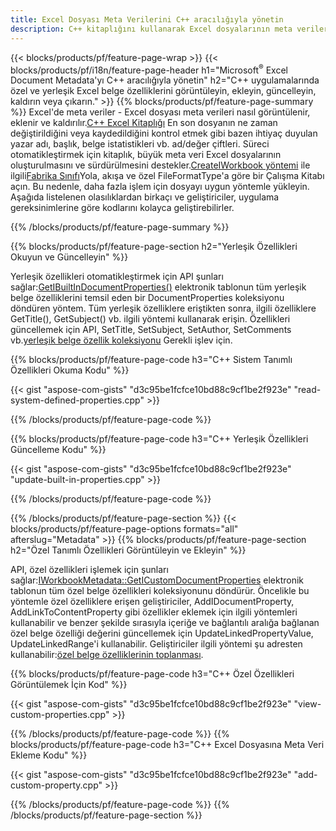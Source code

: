 ```yaml
---
title: Excel Dosyası Meta Verilerini C++ aracılığıyla yönetin
description: C++ kitaplığını kullanarak Excel dosyalarının meta verilerini görüntüleyin, ekleyin, düzenleyin, kaldırın veya ayıklayın
---
```

{{< blocks/products/pf/feature-page-wrap >}}
{{< blocks/products/pf/i18n/feature-page-header h1="Microsoft<sup>&reg;</sup> Excel Document Metadata\'yı C++ aracılığıyla yönetin" h2="C++ uygulamalarında özel ve yerleşik Excel belge özelliklerini görüntüleyin, ekleyin, güncelleyin, kaldırın veya çıkarın." >}}
{{% blocks/products/pf/feature-page-summary %}}
 Excel'de meta veriler - Excel dosyası meta verileri nasıl görüntülenir, eklenir ve kaldırılır.[C++ Excel Kitaplığı](/cells/tr/cpp/) En son dosyanın ne zaman değiştirildiğini veya kaydedildiğini kontrol etmek gibi bazen ihtiyaç duyulan yazar adı, başlık, belge istatistikleri vb. ad/değer çiftleri. Süreci otomatikleştirmek için kitaplık, büyük meta veri Excel dosyalarının oluşturulmasını ve sürdürülmesini destekler.[CreateIWorkbook yöntemi](https://reference.aspose.com/cells/cpp/class/aspose.cells.factory#a93f7282b976d2a001d44198dedaceee8) ile ilgili[Fabrika Sınıfı](https://reference.aspose.com/cells/cpp/class/aspose.cells.factory)Yola, akışa ve özel FileFormatType'a göre bir Çalışma Kitabı açın. Bu nedenle, daha fazla işlem için dosyayı uygun yöntemle yükleyin. Aşağıda listelenen olasılıklardan birkaçı ve geliştiriciler, uygulama gereksinimlerine göre kodlarını kolayca geliştirebilirler.
 
{{% /blocks/products/pf/feature-page-summary %}}

{{% blocks/products/pf/feature-page-section h2="Yerleşik Özellikleri Okuyun ve Güncelleyin" %}}

 Yerleşik özellikleri otomatikleştirmek için API şunları sağlar:[GetIBuiltInDocumentProperties()](https://reference.aspose.com/cells/cpp/class/aspose.cells.metadata.i_workbook_metadata) elektronik tablonun tüm yerleşik belge özelliklerini temsil eden bir DocumentProperties koleksiyonu döndüren yöntem. Tüm yerleşik özelliklere eriştikten sonra, ilgili özelliklere GetTitle(), GetSubject() vb. ilgili yöntemi kullanarak erişin. Özellikleri güncellemek için API, SetTitle, SetSubject, SetAuthor, SetComments vb.[yerleşik belge özellik koleksiyonu](https://reference.aspose.com/cells/cpp/class/aspose.cells.properties.i_built_in_document_property_collection) Gerekli işlev için.

{{% blocks/products/pf/feature-page-code h3="C++ Sistem Tanımlı Özellikleri Okuma Kodu" %}}

{{< gist "aspose-com-gists" "d3c95be1fcfce10bd88c9cf1be2f923e" "read-system-defined-properties.cpp" >}}

{{% /blocks/products/pf/feature-page-code %}}

{{% blocks/products/pf/feature-page-code h3="C++ Yerleşik Özellikleri Güncelleme Kodu" %}}

{{< gist "aspose-com-gists" "d3c95be1fcfce10bd88c9cf1be2f923e" "update-built-in-properties.cpp" >}}

{{% /blocks/products/pf/feature-page-code %}}


{{% /blocks/products/pf/feature-page-section %}}
{{< blocks/products/pf/feature-page-options formats="all" afterslug="Metadata" >}}
{{% blocks/products/pf/feature-page-section h2="Özel Tanımlı Özellikleri Görüntüleyin ve Ekleyin" %}}

API, özel özellikleri işlemek için şunları sağlar:[IWorkbookMetadata::GetICustomDocumentProperties](https://reference.aspose.com/cells/cpp/class/aspose.cells.metadata.i_workbook_metadata#a69f0226813ce18c03ebc13b8ca691e79) elektronik tablonun tüm özel belge özellikleri koleksiyonunu döndürür. Öncelikle bu yöntemle özel özelliklere erişen geliştiriciler, AddIDocumentProperty, AddLinkToContentProperty gibi özellikler eklemek için ilgili yöntemleri kullanabilir ve benzer şekilde sırasıyla içeriğe ve bağlantılı aralığa bağlanan özel belge özelliği değerini güncellemek için UpdateLinkedPropertyValue, UpdateLinkedRange'i kullanabilir. Geliştiriciler ilgili yöntemi şu adresten kullanabilir:[özel belge özelliklerinin toplanması](https://reference.aspose.com/cells/cpp/class/aspose.cells.properties.i_custom_document_property_collection).

{{% blocks/products/pf/feature-page-code h3="C++ Özel Özellikleri Görüntülemek İçin Kod" %}}

{{< gist "aspose-com-gists" "d3c95be1fcfce10bd88c9cf1be2f923e" "view-custom-properties.cpp" >}}

{{% /blocks/products/pf/feature-page-code %}}
{{% blocks/products/pf/feature-page-code h3="C++ Excel Dosyasına Meta Veri Ekleme Kodu" %}}

{{< gist "aspose-com-gists" "d3c95be1fcfce10bd88c9cf1be2f923e" "add-custom-property.cpp" >}}

{{% /blocks/products/pf/feature-page-code %}}
{{% /blocks/products/pf/feature-page-section %}}
